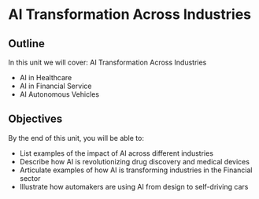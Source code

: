 # AI Transformation Across Industries

## Outline
In this unit we will cover:
AI Transformation Across Industries
- AI in Healthcare
- AI in Financial Service
- AI Autonomous Vehicles

## Objectives
By the end of this unit, you will be able to:
- List examples of the impact of AI across different industries
- Describe how AI is revolutionizing drug discovery and medical devices
- Articulate examples of how AI is transforming industries in the Financial sector
- Illustrate how automakers are using AI from design to self-driving cars